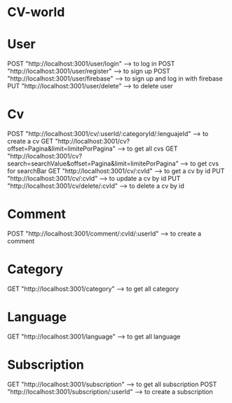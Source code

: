 # CV-world

# User
POST "http://localhost:3001/user/login" --> to log in
POST "http://localhost:3001/user/register" --> to sign up
POST "http://localhost:3001/user/firebase" --> to sign up and log in with firebase
PUT "http://localhost:3001/user/delete" --> to delete user

# Cv
POST "http://localhost:3001/cv/:userId/:categoryId/:lenguajeId" --> to create a cv
GET "http://localhost:3001/cv?offset=Pagina&limit=limitePorPagina" --> to get all cvs
GET "http://localhost:3001/cv?search=searchValue&offset=Pagina&limit=limitePorPagina" --> to get cvs for searchBar
GET "http://localhost:3001/cv/:cvId" --> to get a cv by id
PUT "http://localhost:3001/cv/:cvId" --> to update a cv by id
PUT "http://localhost:3001/cv/delete/:cvId" --> to delete a cv by id

# Comment
POST "http://localhost:3001/comment/:cvId/:userId" --> to create a comment

# Category
GET "http://localhost:3001/category" --> to get all category

# Language
GET "http://localhost:3001/language" --> to get all language

# Subscription
GET "http://localhost:3001/subscription" --> to get all subscription
POST "http://localhost:3001/subscription/:userId" --> to create a subscription






